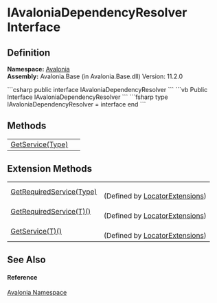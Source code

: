 # IAvaloniaDependencyResolver Interface




## Definition
**Namespace:** <a href="N_Avalonia">Avalonia</a>  
**Assembly:** Avalonia.Base (in Avalonia.Base.dll) Version: 11.2.0

<Tabs groupId="api-code-preview">
<TabItem value="csharp" label="C#">
```csharp
public interface IAvaloniaDependencyResolver
```
</TabItem>
<TabItem value="vb" label="VB">
```vb
Public Interface IAvaloniaDependencyResolver
```
</TabItem>
<TabItem value="fsharp" label="F#">
```fsharp
type IAvaloniaDependencyResolver = interface end
```
</TabItem>
</Tabs>



## Methods
<table>
<tr>
<td><a href="M_Avalonia_IAvaloniaDependencyResolver_GetService">GetService(Type)</a></td>
<td> </td>
</tr>
</table>

## Extension Methods
<table>
<tr>
<td><a href="M_Avalonia_LocatorExtensions_GetRequiredService">GetRequiredService(Type)</a></td>
<td><br />(Defined by <a href="T_Avalonia_LocatorExtensions">LocatorExtensions</a>)</td>
</tr>
<tr>
<td><a href="M_Avalonia_LocatorExtensions_GetRequiredService__1">GetRequiredService(T)()</a></td>
<td><br />(Defined by <a href="T_Avalonia_LocatorExtensions">LocatorExtensions</a>)</td>
</tr>
<tr>
<td><a href="M_Avalonia_LocatorExtensions_GetService__1">GetService(T)()</a></td>
<td><br />(Defined by <a href="T_Avalonia_LocatorExtensions">LocatorExtensions</a>)</td>
</tr>
</table>

## See Also


#### Reference
<a href="N_Avalonia">Avalonia Namespace</a>  
